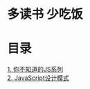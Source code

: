 # 多读书 少吃饭


# 目录

[1. 你不知道的JS系列]('./读书笔记/你不知道的JS系列/README.mdown')</br>
[2. JavaScript设计模式]('./读书笔记/JavaScript设计模式/README.md')</br>